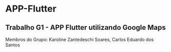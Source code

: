 # APP-Flutter
## Trabalho G1 - APP Flutter utilizando Google Maps ##
Membros do Grupo: Karoline Zantedeschi Soares, Carlos Eduardo dos Santos

